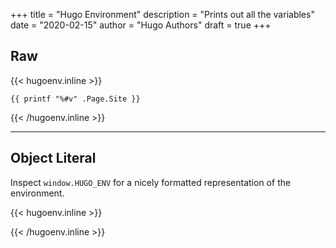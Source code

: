 +++
title = "Hugo Environment"
description = "Prints out all the variables"
date = "2020-02-15"
author = "Hugo Authors"
draft = true
+++

## Raw

{{< hugoenv.inline >}}
<pre><code>{{ printf "%#v" .Page.Site }}</code></pre>
{{< /hugoenv.inline >}}

---

## Object Literal

Inspect `window.HUGO_ENV` for a nicely formatted representation of
the environment.

{{< hugoenv.inline >}}
<script>
window.HUGO_ENV = {{  .Page.Site | jsonify }}
window.HUGO_ENV.Title = "{{ .Page.Site.Title }}"
window.HUGO_ENV.Hugo = {{ .Page.Site.Hugo | jsonify }}
window.HUGO_ENV_PRETTY = JSON.stringify(window.HUGO_ENV, null, 2)
</script>
{{< /hugoenv.inline >}}

